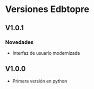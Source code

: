 # Versiones Edbtopre

## V1.0.1

### Novedades

- Interfaz de usuario modernizada

## V1.0.0

- Primera versión en python
